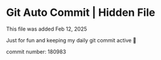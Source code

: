 # Git Auto Commit | Hidden File

This file was added Feb 12, 2025

Just for fun and keeping my daily git commit active 🤪

commit number: 180983
